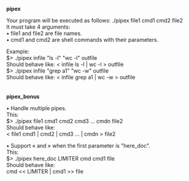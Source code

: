 <b>pipex</b>

Your program will be executed as follows: ./pipex file1 cmd1 cmd2 file2<br>
It must take 4 arguments:<br>
• file1 and file2 are file names.<br>
• cmd1 and cmd2 are shell commands with their parameters.<br>

Example:<br>
$> ./pipex infile "ls -l" "wc -l" outfile<br>
Should behave like: < infile ls -l | wc -l > outfile<br>
$> ./pipex infile "grep a1" "wc -w" outfile<br>
Should behave like: < infile grep a1 | wc -w > outfile<br>
<br>
<br>
<b>pipex_bonus</b>

• Handle multiple pipes.<br>
This:<br>
$> ./pipex file1 cmd1 cmd2 cmd3 ... cmdn file2<br>
Should behave like:<br>
< file1 cmd1 | cmd2 | cmd3 ... | cmdn > file2<br>

• Support « and » when the first parameter is "here_doc".<br>
This:<br>
$> ./pipex here_doc LIMITER cmd cmd1 file<br>
Should behave like:<br>
cmd << LIMITER | cmd1 >> file<br>
